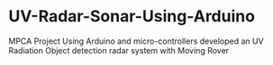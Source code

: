 # UV-Radar-Sonar-Using-Arduino
MPCA Project Using Arduino and micro-controllers developed an UV Radiation Object detection radar system with Moving Rover
